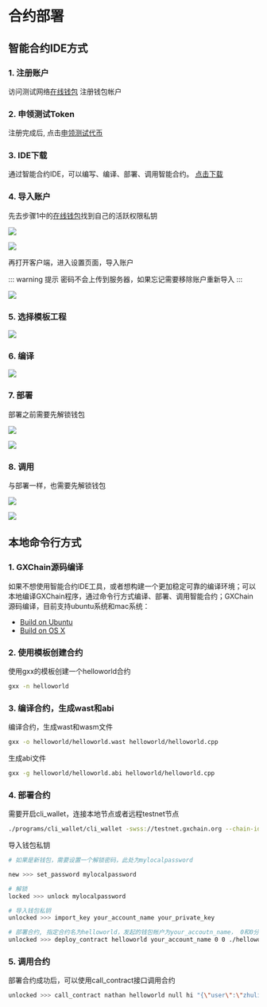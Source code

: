 # 合约部署

## 智能合约IDE方式

### 1. 注册账户

访问测试网络[在线钱包](https://testnet.wallet.gxchain.org/#/) 注册钱包帐户

### 2. 申领测试Token

注册完成后, 点击[申领测试代币](http://blockcity.mikecrm.com/2SVDb67)

### 3. IDE下载
通过智能合约IDE，可以编写、编译、部署、调用智能合约。
[点击下载](https://github.com/gxchain/gxchain-alpha/releases/latest)

### 4. 导入账户

先去步骤1中的[在线钱包](https://testnet.wallet.gxchain.org/#/)找到自己的活跃权限私钥

![](../guide/assets/ide/queryPvk.png)

![](../guide/assets/ide/queryPvk2.png)

再打开客户端，进入设置页面，导入账户

::: warning 提示
密码不会上传到服务器，如果忘记需要移除账户重新导入
:::

![](../guide/assets/ide/import.png)

### 5. 选择模板工程

![](../guide/assets/ide/addProject.png)

### 6. 编译

![](../guide/assets/ide/compile.png)

### 7. 部署

部署之前需要先解锁钱包

![](../guide/assets/ide/deploy.png)

![](../guide/assets/ide/deploy2.png)

### 8. 调用

与部署一样，也需要先解锁钱包

![](../guide/assets/ide/call.png)

![](../guide/assets/ide/call2.png)

## 本地命令行方式

### 1. GXChain源码编译

如果不想使用智能合约IDE工具，或者想构建一个更加稳定可靠的编译环境；可以本地编译GXChain程序，通过命令行方式编译、部署、调用智能合约；GXChain源码编译，目前支持ubuntu系统和mac系统：

- [Build on Ubuntu](https://github.com/gxchain/gxb-core/wiki/BUILD_UBUNTU)
- [Build on OS X](https://github.com/gxchain/gxb-core/wiki/BUILD_OS_X)

### 2. 使用模板创建合约

使用gxx的模板创建一个helloworld合约

```bash
gxx -n helloworld
```

### 3. 编译合约，生成wast和abi

编译合约，生成wast和wasm文件

```bash
gxx -o helloworld/helloworld.wast helloworld/helloworld.cpp
```
生成abi文件

```bash
gxx -g helloworld/helloworld.abi helloworld/helloworld.cpp
```

### 4. 部署合约

需要开启cli_wallet，连接本地节点或者远程testnet节点

```bash
./programs/cli_wallet/cli_wallet -swss://testnet.gxchain.org --chain-id c2af30ef9340ff81fd61654295e98a1ff04b23189748f86727d0b26b40bb0ff4
```

导入钱包私钥

```bash
# 如果是新钱包，需要设置一个解锁密码，此处为mylocalpassword

new >>> set_password mylocalpassword

# 解锁
locked >>> unlock mylocalpassword

# 导入钱包私钥
unlocked >>> import_key your_account_name your_private_key

# 部署合约, 指定合约名为helloworld，发起的钱包帐户为your_accoutn_name， 0和0分别为vm type和vm version，./helloworld为wast/abi文件所在路径， GXS表示手续费资产类型，true表示发起广播
unlocked >>> deploy_contract helloworld your_account_name 0 0 ./helloworld GXS true
```

### 5. 调用合约
部署合约成功后，可以使用call_contract接口调用合约

```bash
unlocked >>> call_contract nathan helloworld null hi "{\"user\":\"zhuliting\"}" GXS true
```
